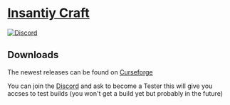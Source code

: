 # [Insantiy Craft](https://www.curseforge.com/minecraft/mc-mods/insanitycraft)
[![Discord](https://img.shields.io/discord/606891148664897659?color=7289DA)](https://discord.gg/p4u57uF)

## Downloads

The newest releases can be found on [Curseforge](https://www.curseforge.com/minecraft/mc-mods/insanitycraft)

You can join the [Discord](https://discord.gg/p4u57uF) and ask to become a Tester this will give you accses to test builds (you won't get a build yet but probably in the future) 

